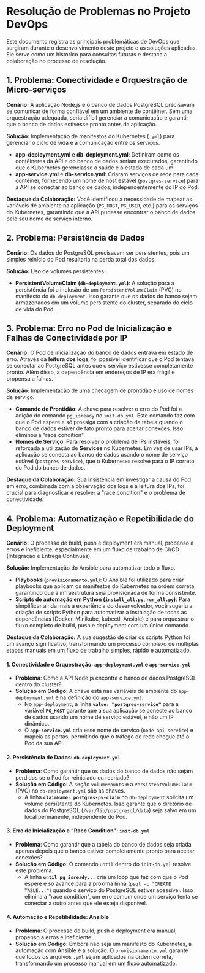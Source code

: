 # **Resolução de Problemas no Projeto DevOps**

Este documento registra as principais problemáticas de DevOps que surgiram durante o desenvolvimento deste projeto e as soluções aplicadas. Ele serve como um histórico para consultas futuras e destaca a colaboração no processo de resolução.

## **1\. Problema: Conectividade e Orquestração de Micro-serviços**

**Cenário:** A aplicação Node.js e o banco de dados PostgreSQL precisavam se comunicar de forma confiável em um ambiente de contêiner. Sem uma orquestração adequada, seria difícil gerenciar a comunicação e garantir que o banco de dados estivesse pronto antes da aplicação.

**Solução:** Implementação de manifestos do Kubernetes (`.yml`) para gerenciar o ciclo de vida e a comunicação entre os serviços.

* **app-deployment.yml** e **db-deployment.yml**: Definiram como os contêineres da API e do banco de dados seriam executados, garantindo que o Kubernetes gerenciasse a saúde e o estado de cada um.  
* **app-service.yml** e **db-service.yml**: Criaram serviços de rede para cada contêiner, fornecendo um nome de host estável (`postgres-service`) para a API se conectar ao banco de dados, independentemente do IP do Pod.

**Destaque da Colaboração:** Você identificou a necessidade de mapear as variáveis de ambiente na aplicação (`PG_HOST`, `PG_USER`, etc.) para os serviços do Kubernetes, garantindo que a API pudesse encontrar o banco de dados pelo seu nome de serviço interno.

## **2\. Problema: Persistência de Dados**

**Cenário:** Os dados do PostgreSQL precisavam ser persistentes, pois um simples reinício do Pod resultaria na perda total dos dados.

**Solução:** Uso de volumes persistentes.

* **PersistentVolumeClaim (`db-deployment.yml`)**: A solução para a persistência foi a inclusão de um `PersistentVolumeClaim` (PVC) no manifesto do `db-deployment`. Isso garante que os dados do banco sejam armazenados em um volume persistente do cluster, separado do ciclo de vida do Pod.

## **3\. Problema: Erro no Pod de Inicialização e Falhas de Conectividade por IP**

**Cenário:** O Pod de inicialização do banco de dados entrava em estado de erro. Através da **leitura dos logs**, foi possível identificar que o Pod tentava se conectar ao PostgreSQL antes que o serviço estivesse completamente pronto. Além disso, a dependência em endereços de IP era frágil e propensa a falhas.

**Solução:** Implementação de uma checagem de prontidão e uso de nomes de serviço.

* **Comando de Prontidão**: A chave para resolver o erro do Pod foi a adição do comando `pg_isready` no `init-db.yml`. Este comando faz com que o Pod espere e só prossiga com a criação da tabela quando o banco de dados estiver de fato pronto para aceitar conexões. Isso eliminou a "race condition".  
* **Nomes de Serviço**: Para resolver o problema de IPs instáveis, foi reforçada a utilização de **Services** no Kubernetes. Em vez de usar IPs, a aplicação se conecta ao banco de dados usando o nome de serviço estável (`postgres-service`), que o Kubernetes resolve para o IP correto do Pod do banco de dados.

**Destaque da Colaboração:** Sua insistência em investigar a causa do Pod em erro, combinada com a observação dos logs e a leitura dos IPs, foi crucial para diagnosticar e resolver a "race condition" e o problema de conectividade.

## **4\. Problema: Automatização e Repetibilidade do Deployment**

**Cenário:** O processo de build, push e deployment era manual, propenso a erros e ineficiente, especialmente em um fluxo de trabalho de CI/CD (Integração e Entrega Contínuas).

**Solução:** Implementação do Ansible para automatizar todo o fluxo.

* **Playbooks (`provisionamento.yml`)**: O Ansible foi utilizado para criar playbooks que aplicam os manifestos do Kubernetes na ordem correta, garantindo que a infraestrutura seja provisionada de forma consistente.  
* **Scripts de automação em Python (`install_all.py`, `run_all.py`)**: Para simplificar ainda mais a experiência do desenvolvedor, você sugeriu a criação de scripts Python para automatizar a instalação de todas as dependências (Docker, Minikube, kubectl, Ansible) e para orquestrar o fluxo completo de build, push e deployment com um único comando.

**Destaque da Colaboração:** A sua sugestão de criar os scripts Python foi um avanço significativo, transformando um processo complexo de múltiplas etapas manuais em um fluxo de trabalho simples, rápido e automatizado.

#### **1\. Conectividade e Orquestração: `app-deployment.yml` e `app-service.yml`**

* **Problema**: Como a API Node.js encontra o banco de dados PostgreSQL dentro do cluster?  
* **Solução em Código**: A chave está nas variáveis de ambiente do `app-deployment.yml` e na definição do `app-service.yml`.  
  * No `app-deployment`, a linha **`value: "postgres-service"`** para a variável **`PG_HOST`** garante que a sua aplicação se conecte ao banco de dados usando um nome de serviço estável, e não um IP dinâmico.  
  * O **`app-service.yml`** cria esse nome de serviço (`node-api-service`) e mapeia as portas, permitindo que o tráfego de rede chegue até o Pod da sua API.

#### **2\. Persistência de Dados: `db-deployment.yml`**

* **Problema**: Como garantir que os dados do banco de dados não sejam perdidos se o Pod for reiniciado ou recriado?  
* **Solução em Código**: A seção `volumeMounts` e a `PersistentVolumeClaim` (PVC) no `db-deployment.yml` são as chaves.  
  * A linha **`claimName: postgres-pv-claim`** no `db-deployment` solicita um volume persistente do Kubernetes. Isso garante que o diretório de dados do PostgreSQL (`/var/lib/postgresql/data`) seja salvo em um local permanente, independente do Pod.

#### **3\. Erro de Inicialização e "Race Condition": `init-db.yml`**

* **Problema**: Como garantir que a tabela do banco de dados seja criada apenas depois que o banco estiver completamente pronto para aceitar conexões?  
* **Solução em Código**: O comando `until` dentro do `init-db.yml` resolve este problema.  
  * A linha **`until pg_isready...`** cria um loop que faz com que o Pod espere e só avance para a próxima linha (`psql -c "CREATE TABLE..."`) quando o serviço do PostgreSQL estiver acessível. Isso elimina a "race condition", um erro comum onde um serviço tenta se conectar a outro antes que ele esteja disponível.

#### **4\. Automação e Repetibilidade: Ansible**

* **Problema**: O processo de build, push e deployment era manual, propenso a erros e ineficiente.  
* **Solução em Código**: Embora não seja um manifesto do Kubernetes, a automação com Ansible é a solução. O `provisionamento.yml` garante que todos os arquivos `.yml` sejam aplicados na ordem correta, transformando um processo manual em um fluxo automatizado.

